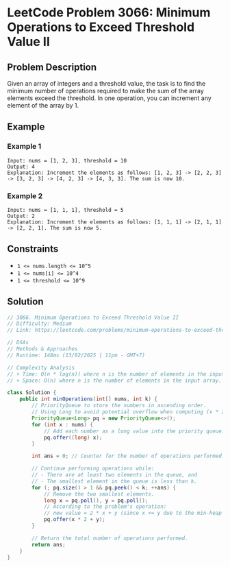 # LeetCode Problem 3066: Minimum Operations to Exceed Threshold Value II

## Problem Description

Given an array of integers and a threshold value, the task is to find the minimum number of operations required to make the sum of the array elements exceed the threshold. In one operation, you can increment any element of the array by 1.

## Example

### Example 1
```
Input: nums = [1, 2, 3], threshold = 10
Output: 4
Explanation: Increment the elements as follows: [1, 2, 3] -> [2, 2, 3] -> [3, 2, 3] -> [4, 2, 3] -> [4, 3, 3]. The sum is now 10.
```

### Example 2
```
Input: nums = [1, 1, 1], threshold = 5
Output: 2
Explanation: Increment the elements as follows: [1, 1, 1] -> [2, 1, 1] -> [2, 2, 1]. The sum is now 5.
```

## Constraints

- `1 <= nums.length <= 10^5`
- `1 <= nums[i] <= 10^4`
- `1 <= threshold <= 10^9`


## Solution
```java
// 3066. Minimum Operations to Exceed Threshold Value II
// Difficulty: Medium
// Link: https://leetcode.com/problems/minimum-operations-to-exceed-threshold-value-ii/

// DSAs
// Methods & Approaches
// Runtime: 148ms (13/02/2025 | 11pm - GMT+7)

// Complexity Analysis
// + Time: O(n * log(n)) where n is the number of elements in the input array.
// + Space: O(n) where n is the number of elements in the input array.

class Solution {
    public int minOperations(int[] nums, int k) {
        // PriorityQueue to store the numbers in ascending order.
        // Using Long to avoid potential overflow when computing (x * 2 + y).
        PriorityQueue<Long> pq = new PriorityQueue<>();
        for (int x : nums) {
            // Add each number as a long value into the priority queue.
            pq.offer((long) x);
        }

        int ans = 0; // Counter for the number of operations performed.

        // Continue performing operations while:
        // - There are at least two elements in the queue, and
        // - The smallest element in the queue is less than k.
        for (; pq.size() > 1 && pq.peek() < k; ++ans) {
            // Remove the two smallest elements.
            long x = pq.poll(), y = pq.poll();
            // According to the problem's operation:
            // new value = 2 * x + y (since x <= y due to the min-heap property).
            pq.offer(x * 2 + y);
        }

        // Return the total number of operations performed.
        return ans;
    }
}
```